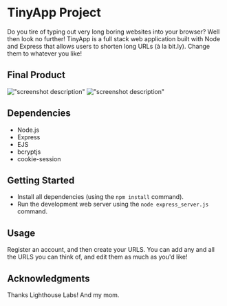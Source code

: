 # TinyApp Project

Do you tire of typing out very long boring websites into your browser? Well then look no further! TinyApp is a full stack web application built with Node and Express that allows users to shorten long URLs (à la bit.ly). Change them to whatever you like! 

## Final Product

!["screenshot description"](#)
!["screenshot description"](#)

## Dependencies

- Node.js
- Express
- EJS
- bcryptjs
- cookie-session

## Getting Started

- Install all dependencies (using the `npm install` command).
- Run the development web server using the `node express_server.js` command.

## Usage

Register an account, and then create your URLS. You can add any and all the URLS you can think of, and edit them as much as you'd like!

## Acknowledgments

Thanks Lighthouse Labs! 
And my mom.
